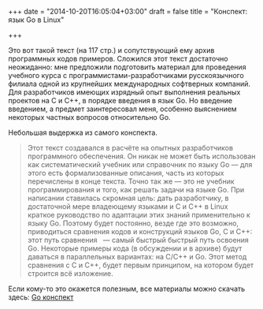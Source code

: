 +++
date = "2014-10-20T16:05:04+03:00"
draft = false
title = "Конспект: язык Go в Linux"

+++

<p>Это вот такой текст (на 117 стр.) и сопутствующий ему архив программных кодов примеров. Сложился этот текст достаточно неожиданно: мне предложили подготовить материал для проведения учебного курса с программистами-разработчиками русскоязычного филиала одной из крупнейших международных софтверных компаний. Для разработчиков имеющих изрядный опыт выполнения реальных проектов на C и C++, в порядке введения в язык Go. Но введение введением, а предмет заинтересовал меня, особенно выяснением некоторых частных вопросов относительно Go.</p>

<p>Небольшая выдержка из самого конспекта.</p>

<blockquote>
<p>Этот текст создавался в расчёте на опытных разработчиков программного обеспечения. Он никак не может быть использован как систематический учебник или справочник по языку Go &mdash; для этого есть формализованные описания, часть из которых перечислены в конце текста. Точно так же &mdash; это не учебник программирования и того, как решать задачи на языке Go. При написании ставилась скромная цель: дать разработчику, в достаточной мере владеющему языками и C и C++ в Linux краткое руководство по адаптации этих знаний применительно к языку Go. Поэтому будет постоянно, везде где это возможно, приводиться сравнения кодов и конструкций языков Go, C и C++: этот путь сравнения &nbsp; &mdash; самый быстрый быстрый путь освоения Go. Некоторые примеры кода (в обсуждении и в архиве) будут даваться в параллельных вариантах: на C/C++ и Go. Этот метод сравнения с C и C++, будет первым принципом, на котором будет строится всё изложение.</p>
</blockquote>

<p>Если кому-то это окажется полезным, все материалы можно скачать здесь: <a href="http://mylinuxprog.blogspot.com/2014/08/go.html">Go конспект</a></p>
